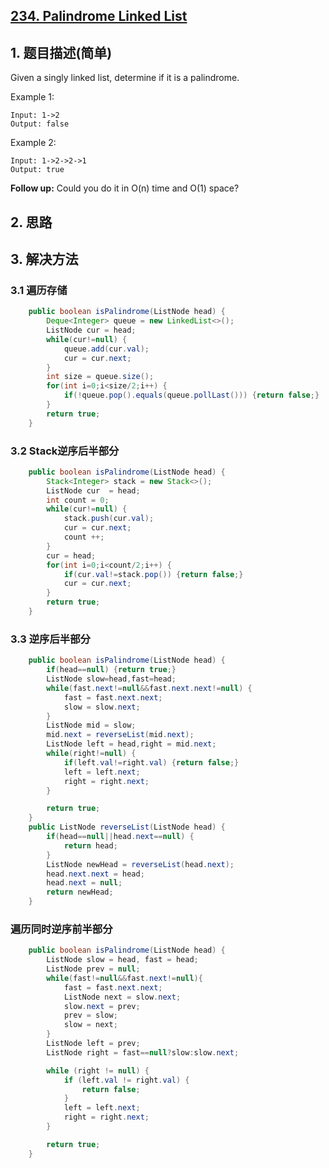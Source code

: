 ## [234. Palindrome Linked List](https://leetcode-cn.com/problems/palindrome-linked-list/)

## 1. 题目描述(简单)

Given a singly linked list, determine if it is a palindrome.

Example 1:
```
Input: 1->2
Output: false
```
Example 2:
```
Input: 1->2->2->1
Output: true
```
**Follow up:**
Could you do it in O(n) time and O(1) space?


## 2. 思路

## 3. 解决方法

### 3.1 遍历存储


```java
    public boolean isPalindrome(ListNode head) {
        Deque<Integer> queue = new LinkedList<>();
        ListNode cur = head;
        while(cur!=null) {
            queue.add(cur.val);
            cur = cur.next;
        }
        int size = queue.size();
        for(int i=0;i<size/2;i++) {
            if(!queue.pop().equals(queue.pollLast())) {return false;}
        }
        return true;
    }
```


### 3.2 Stack逆序后半部分


```java
    public boolean isPalindrome(ListNode head) {
        Stack<Integer> stack = new Stack<>();
        ListNode cur  = head;
        int count = 0;
        while(cur!=null) {
            stack.push(cur.val);
            cur = cur.next;
            count ++;
        }
        cur = head;
        for(int i=0;i<count/2;i++) {
            if(cur.val!=stack.pop()) {return false;}
            cur = cur.next;
        }
        return true;
    }
```
### 3.3 逆序后半部分


```java
    public boolean isPalindrome(ListNode head) {
        if(head==null) {return true;}
        ListNode slow=head,fast=head;
        while(fast.next!=null&&fast.next.next!=null) {
            fast = fast.next.next;
            slow = slow.next;
        }
        ListNode mid = slow;
        mid.next = reverseList(mid.next);
        ListNode left = head,right = mid.next;
        while(right!=null) {
            if(left.val!=right.val) {return false;}
            left = left.next;
            right = right.next;
        }

        return true;
    }
    public ListNode reverseList(ListNode head) {
        if(head==null||head.next==null) {
            return head;
        }
        ListNode newHead = reverseList(head.next);
        head.next.next = head;
        head.next = null;
        return newHead;
    }
```
### 遍历同时逆序前半部分


```java
    public boolean isPalindrome(ListNode head) {
        ListNode slow = head, fast = head;
        ListNode prev = null;
        while(fast!=null&&fast.next!=null){
            fast = fast.next.next;
            ListNode next = slow.next;
            slow.next = prev;
            prev = slow;
            slow = next;
        }
        ListNode left = prev;
        ListNode right = fast==null?slow:slow.next;

        while (right != null) {
            if (left.val != right.val) {
                return false;
            }
            left = left.next;
            right = right.next;
        }

        return true;
    }
```





